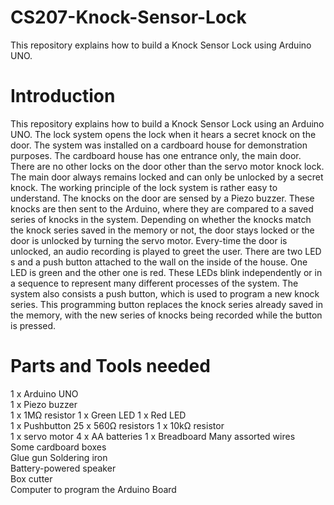 # CS207-Knock-Sensor-Lock
This repository explains how to build a Knock Sensor Lock using Arduino UNO.

# Introduction

This repository explains how to build a Knock Sensor Lock using an Arduino UNO. The lock system opens the lock when it hears a secret knock on the door. The system was installed on a cardboard house for demonstration purposes. The cardboard house has one entrance only, the main door. There are no other locks on the door other than the servo motor knock lock. The main door always remains locked and can only be unlocked by a secret knock. 
The working principle of the lock system is rather easy to understand. The knocks on the door are sensed by a Piezo buzzer. These knocks are then sent to the Arduino, where they are compared to a saved series of knocks in the system. Depending on whether the knocks match the knock series saved in the memory or not, the door stays locked or the door is unlocked by turning the servo motor. Every-time the door is unlocked, an audio recording is played to greet the user. 
There are two LED s and a push button attached to the wall on the inside of the house. One LED is green and the other one is red. These LEDs blink independently or in a sequence to represent many different processes of the system. The system also consists a push button, which is used to program a new knock series. This programming button replaces the knock series already saved in the memory, with the new series of knocks being recorded while the button is pressed.

# Parts and Tools needed
1 x Arduino UNO         
1 x Piezo buzzer        
1 x 1MΩ resistor
1 x Green LED
1 x Red LED            
1 x Pushbutton
25 x 560Ω resistors
1 x 10kΩ resistor     	   
1 x servo motor
4 x AA batteries
1 x Breadboard 
Many assorted wires       
Some cardboard boxes		 
Glue gun 
Soldering iron           	
Battery-powered speaker 	 
Box cutter    
Computer to program the Arduino Board
